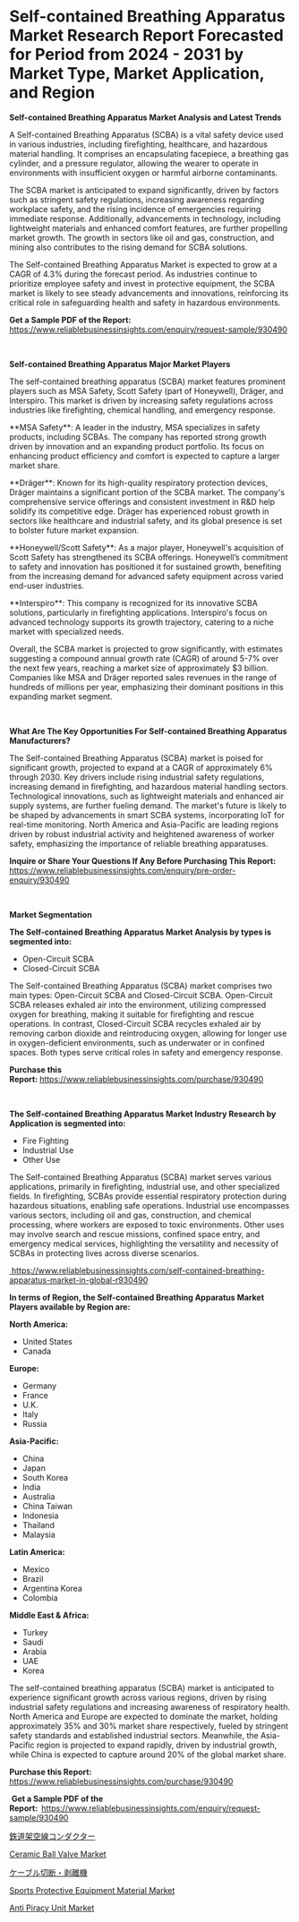 <p><h1>Self-contained Breathing Apparatus Market Research Report Forecasted for Period from 2024 -  2031 by Market Type, Market Application, and Region</h1></p><p><strong>Self-contained Breathing Apparatus Market Analysis and Latest Trends</strong></p>
<p><p>A Self-contained Breathing Apparatus (SCBA) is a vital safety device used in various industries, including firefighting, healthcare, and hazardous material handling. It comprises an encapsulating facepiece, a breathing gas cylinder, and a pressure regulator, allowing the wearer to operate in environments with insufficient oxygen or harmful airborne contaminants. </p><p>The SCBA market is anticipated to expand significantly, driven by factors such as stringent safety regulations, increasing awareness regarding workplace safety, and the rising incidence of emergencies requiring immediate response. Additionally, advancements in technology, including lightweight materials and enhanced comfort features, are further propelling market growth. The growth in sectors like oil and gas, construction, and mining also contributes to the rising demand for SCBA solutions.</p><p>The Self-contained Breathing Apparatus Market is expected to grow at a CAGR of 4.3% during the forecast period. As industries continue to prioritize employee safety and invest in protective equipment, the SCBA market is likely to see steady advancements and innovations, reinforcing its critical role in safeguarding health and safety in hazardous environments.</p></p>
<p><strong>Get a Sample PDF of the Report:&nbsp;</strong> <a href="https://www.reliablebusinessinsights.com/enquiry/request-sample/930490">https://www.reliablebusinessinsights.com/enquiry/request-sample/930490</a></p>
<p>&nbsp;</p>
<p><strong>Self-contained Breathing Apparatus Major Market Players</strong></p>
<p><p>The self-contained breathing apparatus (SCBA) market features prominent players such as MSA Safety, Scott Safety (part of Honeywell), Dräger, and Interspiro. This market is driven by increasing safety regulations across industries like firefighting, chemical handling, and emergency response. </p><p>**MSA Safety**: A leader in the industry, MSA specializes in safety products, including SCBAs. The company has reported strong growth driven by innovation and an expanding product portfolio. Its focus on enhancing product efficiency and comfort is expected to capture a larger market share.</p><p>**Dräger**: Known for its high-quality respiratory protection devices, Dräger maintains a significant portion of the SCBA market. The company's comprehensive service offerings and consistent investment in R&D help solidify its competitive edge. Dräger has experienced robust growth in sectors like healthcare and industrial safety, and its global presence is set to bolster future market expansion.</p><p>**Honeywell/Scott Safety**: As a major player, Honeywell's acquisition of Scott Safety has strengthened its SCBA offerings. Honeywell’s commitment to safety and innovation has positioned it for sustained growth, benefiting from the increasing demand for advanced safety equipment across varied end-user industries.</p><p>**Interspiro**: This company is recognized for its innovative SCBA solutions, particularly in firefighting applications. Interspiro's focus on advanced technology supports its growth trajectory, catering to a niche market with specialized needs.</p><p>Overall, the SCBA market is projected to grow significantly, with estimates suggesting a compound annual growth rate (CAGR) of around 5-7% over the next few years, reaching a market size of approximately $3 billion. Companies like MSA and Dräger reported sales revenues in the range of hundreds of millions per year, emphasizing their dominant positions in this expanding market segment.</p></p>
<p>&nbsp;</p>
<p><strong>What Are The Key Opportunities For Self-contained Breathing Apparatus Manufacturers?</strong></p>
<p><p>The Self-contained Breathing Apparatus (SCBA) market is poised for significant growth, projected to expand at a CAGR of approximately 6% through 2030. Key drivers include rising industrial safety regulations, increasing demand in firefighting, and hazardous material handling sectors. Technological innovations, such as lightweight materials and enhanced air supply systems, are further fueling demand. The market's future is likely to be shaped by advancements in smart SCBA systems, incorporating IoT for real-time monitoring. North America and Asia-Pacific are leading regions driven by robust industrial activity and heightened awareness of worker safety, emphasizing the importance of reliable breathing apparatuses.</p></p>
<p><strong>Inquire or Share Your Questions If Any Before Purchasing This Report:</strong> <a href="https://www.reliablebusinessinsights.com/enquiry/pre-order-enquiry/930490">https://www.reliablebusinessinsights.com/enquiry/pre-order-enquiry/930490</a></p>
<p>&nbsp;</p>
<p><strong>Market Segmentation</strong></p>
<p><strong>The Self-contained Breathing Apparatus Market Analysis by types is segmented into:</strong></p>
<p><ul><li>Open-Circuit SCBA</li><li>Closed-Circuit SCBA</li></ul></p>
<p><p>The Self-contained Breathing Apparatus (SCBA) market comprises two main types: Open-Circuit SCBA and Closed-Circuit SCBA. Open-Circuit SCBA releases exhaled air into the environment, utilizing compressed oxygen for breathing, making it suitable for firefighting and rescue operations. In contrast, Closed-Circuit SCBA recycles exhaled air by removing carbon dioxide and reintroducing oxygen, allowing for longer use in oxygen-deficient environments, such as underwater or in confined spaces. Both types serve critical roles in safety and emergency response.</p></p>
<p><strong>Purchase this Report:&nbsp;</strong><a href="https://www.reliablebusinessinsights.com/purchase/930490">https://www.reliablebusinessinsights.com/purchase/930490</a></p>
<p>&nbsp;</p>
<p><strong>The Self-contained Breathing Apparatus Market Industry Research by Application is segmented into:</strong></p>
<p><ul><li>Fire Fighting</li><li>Industrial Use</li><li>Other Use</li></ul></p>
<p><p>The Self-contained Breathing Apparatus (SCBA) market serves various applications, primarily in firefighting, industrial use, and other specialized fields. In firefighting, SCBAs provide essential respiratory protection during hazardous situations, enabling safe operations. Industrial use encompasses various sectors, including oil and gas, construction, and chemical processing, where workers are exposed to toxic environments. Other uses may involve search and rescue missions, confined space entry, and emergency medical services, highlighting the versatility and necessity of SCBAs in protecting lives across diverse scenarios.</p></p>
<p><a href="https://www.reliablebusinessinsights.com/self-contained-breathing-apparatus-market-in-global-r930490">&nbsp;https://www.reliablebusinessinsights.com/self-contained-breathing-apparatus-market-in-global-r930490</a></p>
<p><strong>In terms of Region, the Self-contained Breathing Apparatus Market Players available by Region are:</strong></p>
<p>
    <p> <strong> North America: </strong>
        <ul>
            <li>United States</li>
            <li>Canada</li>
        </ul>
        </p> 
    <p> <strong> Europe: </strong>
        <ul>
            <li>Germany</li>
            <li>France</li>
            <li>U.K.</li>
            <li>Italy</li>
            <li>Russia</li>
        </ul>
        </p> 
    <p> <strong> Asia-Pacific: </strong>
        <ul>
            <li>China</li>
            <li>Japan</li>
            <li>South Korea</li>
            <li>India</li>
            <li>Australia</li>
            <li>China Taiwan</li>
            <li>Indonesia</li>
            <li>Thailand</li>
            <li>Malaysia</li>
        </ul>
        </p> 
    <p> <strong> Latin America: </strong>
        <ul>
            <li>Mexico</li>
            <li>Brazil</li>
            <li>Argentina Korea</li>
            <li>Colombia</li>
        </ul>
        </p> 
    <p> <strong> Middle East & Africa: </strong>
        <ul>
            <li>Turkey</li>
            <li>Saudi</li>
            <li>Arabia</li>
            <li>UAE</li>
            <li>Korea</li>
        </ul>
    </p>
    </p>
<p><p>The self-contained breathing apparatus (SCBA) market is anticipated to experience significant growth across various regions, driven by rising industrial safety regulations and increasing awareness of respiratory health. North America and Europe are expected to dominate the market, holding approximately 35% and 30% market share respectively, fueled by stringent safety standards and established industrial sectors. Meanwhile, the Asia-Pacific region is projected to expand rapidly, driven by industrial growth, while China is expected to capture around 20% of the global market share.</p></p>
<p><strong>Purchase this Report: </strong><a href="https://www.reliablebusinessinsights.com/purchase/930490">https://www.reliablebusinessinsights.com/purchase/930490</a></p>
<p>&nbsp;<strong>Get a Sample PDF of the Report:&nbsp;&nbsp;</strong><a href="https://www.reliablebusinessinsights.com/enquiry/request-sample/930490">https://www.reliablebusinessinsights.com/enquiry/request-sample/930490</a></p>
<p><strong></strong></p>
<p><p><a href="https://medium.com/@adfwe254/railway-overhead-line-conductors-market-%E3%81%AF-%E3%82%B3%E3%82%B9%E3%83%88%E7%AE%A1%E7%90%86%E3%81%A8%E5%8A%B9%E7%8E%87%E5%90%91%E4%B8%8A%E3%82%92%E5%84%AA%E5%85%88%E3%81%97%E3%81%BE%E3%81%99-%E3%81%95%E3%82%89%E3%81%AB-%E5%A0%B1%E5%91%8A%E6%9B%B8%E3%81%AF%E5%B8%82%E5%A0%B4%E3%81%AE%E9%9C%80%E8%A6%81%E9%9D%A2%E3%81%A8%E4%BE%9B%E7%B5%A6%E9%9D%A2%E3%81%AE%E4%B8%A1%E6%96%B9%E3%82%92%E3%82%AB%E3%83%90%E3%83%BC%E3%81%97%E3%81%A6%E3%81%84%E3%81%BE%E3%81%99-ae5b43f2440b">鉄道架空線コンダクター</a></p><p><a href="https://www.linkedin.com/pulse/ceramic-ball-valve-market-size-share-trends-analysis-report-iytcf?trackingId=eLZfdwBOReST7hhzS3aYmQ%3D%3D">Ceramic Ball Valve Market</a></p><p><a href="https://medium.com/@adfwe254/cable-cutting-and-sripping-machine-9d9ab4e0488e">ケーブル切断・剥離機</a></p><p><a href="https://issuu.com/reportprime-2/docs/sports-protective-equipment-materia_152ff0e77d93eb">Sports Protective Equipment Material Market</a></p><p><a href="https://medium.com/@irwingibson2023/the-anti-piracy-unit-market-decisions-are-mostly-driven-by-resource-optimization-and-dbc40402fdb1">Anti Piracy Unit Market</a></p></p>